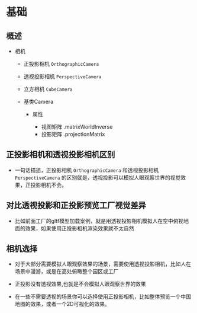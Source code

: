 # 基础

## 概述

+ 相机

  + 正投影相机 `OrthographicCamera`
  + 透视投影相机 `PerspectiveCamera`
  + 立方相机 `CubeCamera`
  + 基类Camera

    + 属性

      + 视图矩阵 .matrixWorldInverse
      + 投影矩阵 .projectionMatrix

## 正投影相机和透视投影相机区别

+ 一句话描述，正投影相机 `OrthographicCamera` 和透视投影相机 `PerspectiveCamera` 的区别就是，透视投影可以模拟人眼观察世界的视觉效果，正投影相机不会。

## 对比透视投影和正投影预览工厂视觉差异

+ 比如前面工厂的gltf模型加载案例，就是用透视投影相机模拟人在空中俯视地面的效果，如果使用正投影相机渲染效果就不太自然

## 相机选择

+ 对于大部分需要模拟人眼观察效果的场景，需要使用透视投影相机，比如人在场景中漫游，或是在高处俯瞰整个园区或工厂

+ 正投影没有透视效果,也就是不会模拟人眼观察世界的效果
+ 在一些不需要透视的场景你可以选择使用正投影相机，比如整体预览一个中国地图的效果，或者一个2D可视化的效果。

